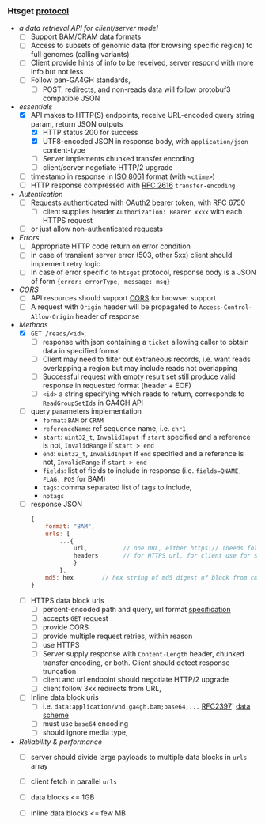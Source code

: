 

### Htsget [protocol](http://samtools.github.io/hts-specs/htsget.html)

+ _a data retrieval API for client/server model_
    - [ ] Support BAM/CRAM data formats
    - [ ] Access to subsets of genomic data (for browsing specific region) to full genomes (calling variants)
    - [ ] Client provide hints of info to be received, server respond with more info but not less
    - [ ] Follow pan-GA4GH standards,
        - [ ] POST, redirects, and non-reads data will follow protobuf3 compatible JSON
+ _essentials_ 
    - [x] API makes to HTTP(S) endpoints, receive URL-encoded query string param, return JSON outputs
        - [x] HTTP status 200 for success 
        - [x] UTF8-encoded JSON in response body, with `application/json` content-type
        - [ ] Server implements chunked transfer encoding 
        - [ ] client/server negotiate HTTP/2 upgrade 
    - [ ] timestamp in response in [ISO 8061](https://www.iso.org/iso-8601-date-and-time-format.html) format (with `<ctime>`)
    - [ ] HTTP response compressed with [RFC 2616](https://www.w3.org/Protocols/rfc2616/rfc2616-sec3.html) `transfer-encoding` 
+ _Autentication_ 
    - [ ] Requests authenticated with OAuth2 bearer token, with [RFC 6750](https://tools.ietf.org/html/rfc6750)
        - [ ] client supplies header `Authorization: Bearer xxxx` with each HTTPS request
    - [ ] or just allow non-authenticated requests 
+ _Errors_
    - [ ] Appropriate HTTP code return on error condition 
    - [ ] in case of transient server error (503, other 5xx) client should implement retry logic 
    - [ ] In case of error specific to `htsget` protocol, response body is a JSON of form `{error: errorType, message: msg}`
+ _CORS_
    - [ ] API resources should support [CORS](https://www.w3.org/TR/cors/) for browser support
    - [ ] A request with `Origin` header will be propagated to `Access-Control-Allow-Origin` header of response
+ _Methods_
    - [x] `GET /reads/<id>`, 
        - [ ] response with json containing a `ticket` allowing caller to obtain data in specified format
        - [ ] Client may need to filter out extraneous records, i.e. want reads overlapping a region but may include reads not overlapping 
        - [ ] Successful request with empty result set still produce valid response in requested format (header + EOF)
        - [ ] `<id>` a string specifying which reads to return, corresponds to `ReadGroupSetIds` in GA4GH API
    - [ ] query parameters implementation
        + `format`: `BAM` or `CRAM`
        + `referenceName`: ref sequence name, i.e. `chr1` 
        + `start`: `uint32_t`, `InvalidInput` if `start` specified and a reference is not, `InvalidRange` if `start > end`
        + `end`: `uint32_t`, `InvalidInput` if `end` specified and a reference is not, `InvalidRange` if `start > end`
        + `fields`: list of fields to include in response (i.e. `fields=QNAME, FLAG, POS` for BAM)
        + `tags`: comma separated list of tags to include, 
        + `notags`
    - [ ] response JSON
        ```js 
        {
            format: "BAM", 
            urls: [ 
                ...{
                    url,          // one URL, either https:// (needs follow-up request) or data:// (data block inlined)
                    headers       // for HTTPS url, for client use for subsequent request to fetch data
                    } 
                ], 
            md5: hex        // hex string of md5 digest of block from concatenating all payload data - url data blocks
        }
        ```
    - [ ] HTTPS data block urls 
        - [ ] percent-encoded path and query, url format [specification](http://www.ietf.org/rfc/rfc2396.txt)
        - [ ] accepts `GET` request 
        - [ ] provide CORS
        - [ ] provide multiple request retries, within reason 
        - [ ] use HTTPS 
        - [ ] Server supply response with `Content-Length` header, chunked transfer encoding, or both. Client should detect response truncation 
        - [ ] client and url endpoint should negotiate HTTP/2 upgrade 
        - [ ] client follow 3xx redirects from URL, 
    - [ ] Inline data block uris
        - [ ] i.e. `data:application/vnd.ga4gh.bam;base64,...` [RFC2397](https://www.ietf.org/rfc/rfc2397.txt)` [data scheme](https://en.wikipedia.org/wiki/Data_URI_scheme)
        - [ ] must use `base64` encoding 
        - [ ] should ignore media type, 
+ _Reliability & performance_
    - [ ] server should divide large payloads to multiple data blocks in `urls` array 
    - [ ] client fetch in parallel `urls`
    - [ ] data blocks <= 1GB 
    - [ ] inline data blocks <= few MB
    

